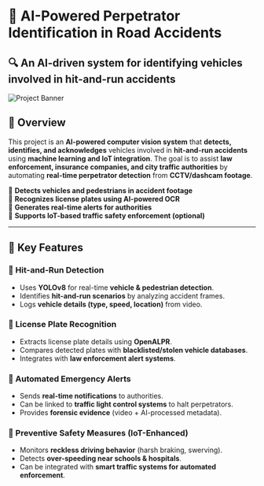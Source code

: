 # 🚦 AI-Powered Perpetrator Identification in Road Accidents  
## 🔍 An AI-driven system for identifying vehicles involved in hit-and-run accidents  

![Project Banner](https://via.placeholder.com/1200x400?text=AI+Perpetrator+Detection)  

## 📌 Overview  
This project is an **AI-powered computer vision system** that **detects, identifies, and acknowledges** vehicles involved in **hit-and-run accidents** using **machine learning and IoT integration**. The goal is to assist **law enforcement, insurance companies, and city traffic authorities** by automating **real-time perpetrator detection** from **CCTV/dashcam footage**.  

🔹 **Detects vehicles and pedestrians in accident footage**  
🔹 **Recognizes license plates using AI-powered OCR**  
🔹 **Generates real-time alerts for authorities**  
🔹 **Supports IoT-based traffic safety enforcement (optional)**  

---

## 🎯 Key Features  
### 🚗 Hit-and-Run Detection  
- Uses **YOLOv8** for real-time **vehicle & pedestrian detection**.  
- Identifies **hit-and-run scenarios** by analyzing accident frames.  
- Logs **vehicle details (type, speed, location)** from video.  

### 🚦 License Plate Recognition  
- Extracts license plate details using **OpenALPR**.  
- Compares detected plates with **blacklisted/stolen vehicle databases**.  
- Integrates with **law enforcement alert systems**.  

### 🏥 Automated Emergency Alerts  
- Sends **real-time notifications** to authorities.  
- Can be linked to **traffic light control systems** to halt perpetrators.  
- Provides **forensic evidence** (video + AI-processed metadata).  

### 🛑 Preventive Safety Measures (IoT-Enhanced)  
- Monitors **reckless driving behavior** (harsh braking, swerving).  
- Detects **over-speeding near schools & hospitals**.  
- Can be integrated with **smart traffic systems for automated enforcement**.  

